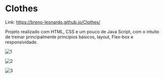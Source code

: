 # Clothes

Link: https://breno-leonardo.github.io/Clothes/

Projeto realizado com HTML, CSS e um pouco de Java Script, com o intuito de treinar principalmente princípios básicos, layout, Flex-box e responsividade.

![1](https://user-images.githubusercontent.com/58619307/129619509-fda63b23-6b1d-4eb7-9d61-343a2ec80312.png)


![2](https://user-images.githubusercontent.com/58619307/129619518-830b0285-6834-40e1-b822-11c2f5da4f0f.png)


![3](https://user-images.githubusercontent.com/58619307/129619521-3d201993-70ee-4665-ab90-f2f6c4763bf1.png)

